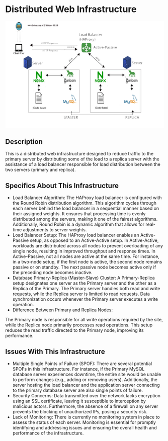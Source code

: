 
# Distributed Web Infrastructure

![Image of a distributed web infrastructure](1-distributed_web_infrastructure.jpg)

## Description

This is a distributed web infrastructure designed to reduce traffic to the primary server by distributing some of the load to a replica server with the assistance of a load balancer responsible for load distribution between the two servers (primary and replica).

## Specifics About This Infrastructure

+ Load Balancer Algorithm:
The HAProxy load balancer is configured with the Round Robin distribution algorithm. This algorithm cycles through each server behind the load balancer in a sequential manner based on their assigned weights. It ensures that processing time is evenly distributed among the servers, making it one of the fairest algorithms. Additionally, Round Robin is a dynamic algorithm that allows for real-time adjustments to server weights.
+ Load Balancer Setup:
The HAProxy load balancer enables an Active-Passive setup, as opposed to an Active-Active setup. In Active-Active, workloads are distributed across all nodes to prevent overloading of any single node, resulting in improved throughput and response times. In Active-Passive, not all nodes are active at the same time. For instance, in a two-node setup, if the first node is active, the second node remains passive or on standby. The next passive node becomes active only if the preceding node becomes inactive.
+ Database Primary-Replica (Master-Slave) Cluster:
A Primary-Replica setup designates one server as the Primary server and the other as a Replica of the Primary. The Primary server handles both read and write requests, while the Replica server is limited to read requests. Data synchronization occurs whenever the Primary server executes a write operation.
+ Difference Between Primary and Replica Nodes:

The Primary node is responsible for all write operations required by the site, while the Replica node primarily processes read operations. This setup reduces the read traffic directed to the Primary node, improving its performance.
## Issues With This Infrastructure

+ Multiple Single Points of Failure (SPOF):
There are several potential SPOFs in this infrastructure. For instance, if the Primary MySQL database server experiences downtime, the entire site would be unable to perform changes (e.g., adding or removing users). Additionally, the server hosting the load balancer and the application server connecting to the primary database server are also single points of failure.
+ Security Concerns:
Data transmitted over the network lacks encryption using an SSL certificate, leaving it susceptible to interception by malicious actors. Furthermore, the absence of a firewall on any server prevents the blocking of unauthorized IPs, posing a security risk.
+ Lack of Monitoring:
There is currently no monitoring system in place to assess the status of each server. Monitoring is essential for promptly identifying and addressing issues and ensuring the overall health and performance of the infrastructure.
